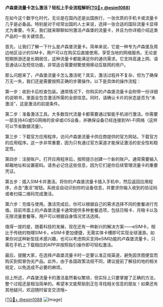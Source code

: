 **卢森堡流量卡怎么激活？轻松上手全流程解析[[TG💪+ @esim1088](https://t.me/s/esim1088)]**

在如今这个数字化时代，无论是在国内还是出国旅行，一张优质的手机卡或流量卡几乎是必备品。特别是对于经常出国的人士来说，选择一张合适的国际流量卡显得尤为重要。今天，我们就来聊聊如何激活卢森堡的流量卡，并且为你详细介绍这类产品的一些关键信息。

首先，让我们了解一下什么是卢森堡流量卡。简单来说，它是一种专为卢森堡及周边地区设计的SIM卡，用户可以在购买后直接使用，享受当地的网络服务。无论是短期旅游还是长期居住，这种流量卡都能满足你的通讯需求。它支持高速上网、语音通话以及短信功能，非常适合需要频繁使用移动互联网的用户。

那么问题来了，卢森堡流量卡怎么激活呢？其实，激活过程并不复杂，但为了确保万无一失，我们还是需要按照正确的步骤操作。以下是具体的操作流程：

第一步：收到卡后检查包装。通常情况下，你购买的卢森堡流量卡会附带一份详细的说明书，里面会包含激活所需的全部信息。同时，请确认卡片的状态是否为“未激活”，这是激活的前提条件。

第二步：准备激活工具。大多数现代流量卡都需要通过智能手机进行激活。你需要一部支持4G或5G网络的安卓或iOS设备，并确保设备已经连接到Wi-Fi网络（这样可以节省数据流量）。

第三步：下载官方应用程序。访问卢森堡流量卡供应商提供的官方网站，下载官方的应用程序。这一步非常重要，因为只有通过官方渠道才能保证激活的安全性和稳定性。

第四步：注册账户。打开应用程序后，按照提示创建一个新的账户。通常需要输入邮箱地址和设置密码。请务必记住这些信息，因为它们是你后续管理流量卡的重要凭证。

第五步：插入SIM卡并激活。将你的卢森堡流量卡插入手机中，然后返回应用程序，点击“激活”按钮。系统会自动识别你的设备信息，并要求你输入收到的验证码或者扫描二维码完成激活。

第六步：充值与使用。激活完成后，你可以根据自己的需求选择不同的套餐进行充值。目前市面上的卢森堡流量卡通常提供多种套餐选项，包括日租卡、月租卡以及无限流量套餐等，用户可以根据自身情况灵活选择。

值得一提的是，随着科技的发展，现在还有一种新兴的解决方案——eSIM卡。相比于传统的物理SIM卡，eSIM卡更加便捷，无需实体卡槽即可实现全球漫游。如果你对这种新型技术感兴趣，也可以考虑购买支持eSIM功能的卢森堡流量卡，只需在手机上下载相应的APP并按照指引操作即可轻松激活。

最后，提醒大家，在选择卢森堡流量卡时一定要认准正规渠道，避免因贪图便宜而购买到假冒伪劣产品。此外，由于各国政策法规不同，建议提前了解目的地的相关规定，以免造成不必要的麻烦。

综上所述，卢森堡流量卡的激活虽然看似繁琐，但实际上只要掌握了正确的方法，整个过程还是相当简单的。希望本文能帮助到正在寻找相关信息的朋友！如果还有其他疑问，欢迎随时留言交流哦~

[[TG💪+ @esim1088](https://t.me/s/esim1088) ![Image](https://i.postimg.cc/4NQfJmqS/Snipaste-2025-05-13-00-14-12.png)]